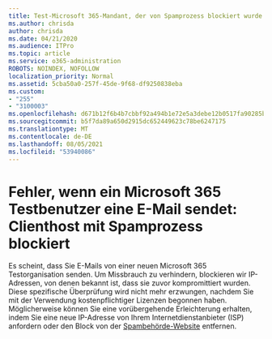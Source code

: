 ```yaml
---
title: Test-Microsoft 365-Mandant, der von Spamprozess blockiert wurde
ms.author: chrisda
author: chrisda
ms.date: 04/21/2020
ms.audience: ITPro
ms.topic: article
ms.service: o365-administration
ROBOTS: NOINDEX, NOFOLLOW
localization_priority: Normal
ms.assetid: 5cba50a0-257f-45de-9f68-df9250838eba
ms.custom:
- "255"
- "3100003"
ms.openlocfilehash: d671b12f6b4b7cbbf92a494b1e72e5a3debe12b0517fa90285b1d4664d5486a4
ms.sourcegitcommit: b5f7da89a650d2915dc652449623c78be6247175
ms.translationtype: MT
ms.contentlocale: de-DE
ms.lasthandoff: 08/05/2021
ms.locfileid: "53940086"
---
```

# <a name="error-when-a-microsoft-365-trial-user-sends-email-client-host-blocked-using-spamhaus"></a>Fehler, wenn ein Microsoft 365 Testbenutzer eine E-Mail sendet: Clienthost mit Spamprozess blockiert

Es scheint, dass Sie E-Mails von einer neuen Microsoft 365 Testorganisation senden. Um Missbrauch zu verhindern, blockieren wir IP-Adressen, von denen bekannt ist, dass sie zuvor kompromittiert wurden. Diese spezifische Überprüfung wird nicht mehr erzwungen, nachdem Sie mit der Verwendung kostenpflichtiger Lizenzen begonnen haben. Möglicherweise können Sie eine vorübergehende Erleichterung erhalten, indem Sie eine neue IP-Adresse von Ihrem Internetdienstanbieter (ISP) anfordern oder den Block von der [Spambehörde-Website](https://go.microsoft.com/fwlink/p/?linkid=123245) entfernen.
